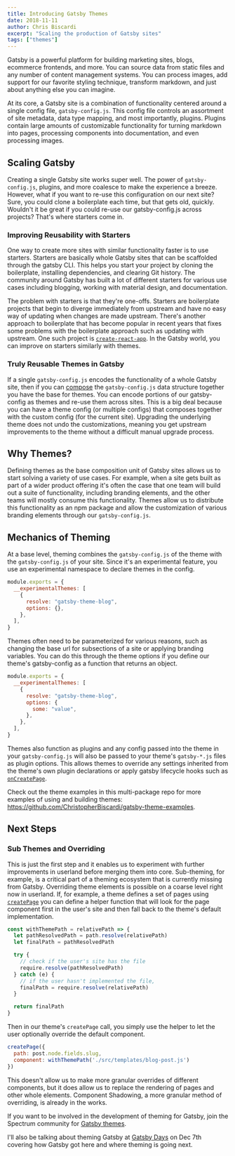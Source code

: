 ```yaml
---
title: Introducing Gatsby Themes
date: 2018-11-11
author: Chris Biscardi
excerpt: "Scaling the production of Gatsby sites"
tags: ["themes"]
---
```


Gatsby is a powerful platform for building marketing sites, blogs,
ecommerce frontends, and more. You can source data from static files
and any number of content management systems. You can process images,
add support for our favorite styling technique, transform markdown,
and just about anything else you can imagine.

At its core, a Gatsby site is a combination of functionality centered
around a single config file, `gatsby-config.js`. This config file
controls an assortment of site metadata, data type mapping, and most
importantly, plugins. Plugins contain large amounts of customizable
functionality for turning markdown into pages, processing components
into documentation, and even processing images.

## Scaling Gatsby

Creating a single Gatsby site works super well. The power of
`gatsby-config.js`, plugins, and more coalesce to make the experience a
breeze. However, what if you want to re-use this configuration on our
next site? Sure, you could clone a boilerplate each time, but that gets
old, quickly. Wouldn't it be great if you could re-use our
gatsby-config.js across projects? That's where starters come in.

### Improving Reusability with Starters

One way to create more sites with similar functionality faster is to
use starters. Starters are basically whole Gatsby sites that can be
scaffolded through the gatsby CLI. This helps you start your project
by cloning the boilerplate, installing dependencies, and clearing Git
history. The community around Gatsby has built a lot of different
starters for various use cases including blogging, working with
material design, and documentation.

The problem with starters is that they're one-offs. Starters are
boilerplate projects that begin to diverge immediately from upstream
and have no easy way of updating when changes are made
upstream. There's another approach to boilerplate that has become
popular in recent years that fixes some problems with the boilerplate
approach such as updating with upstream. One such project is
[`create-react-app`](https://facebook.github.io/create-react-app/). In
the Gatsby world, you can improve on starters similarly with themes.

### Truly Reusable Themes in Gatsby

If a single `gatsby-config.js` encodes the functionality of a whole Gatsby
site, then if you can
[compose](https://medium.com/javascript-scene/master-the-javascript-interview-what-is-function-composition-20dfb109a1a0)
the `gatsby-config.js` data structure together you have the base for
themes. You can encode portions of our gatsby-config as themes and
re-use them across sites. This is a big deal because you can have a
theme config (or multiple configs) that composes together with the
custom config (for the current site). Upgrading the underlying theme
does not undo the customizations, meaning you get upstream
improvements to the theme without a difficult manual upgrade process.

## Why Themes?

Defining themes as the base composition unit of Gatsby sites allows us to start
solving a variety of use cases. For example, when a site gets built as
part of a wider product offering it's often the case that one team
will build out a suite of functionality, including branding elements,
and the other teams will mostly consume this functionality. Themes
allow us to distribute this functionality as an npm package and allow
the customization of various branding elements through our
`gatsby-config.js`.

## Mechanics of Theming

At a base level, theming combines the `gatsby-config.js` of the
theme with the `gatsby-config.js` of your site. Since it's an experimental
feature, you use an experimental namespace to declare themes in
the config.

```js
module.exports = {
  __experimentalThemes: [
    {
      resolve: "gatsby-theme-blog",
      options: {},
    },
  ],
}
```

Themes often need to be parameterized for various reasons, such as
changing the base url for subsections of a site or applying branding
variables. You can do this through the theme options if you define our
theme's gatsby-config as a function that returns an object.

```js
module.exports = {
  __experimentalThemes: [
    {
      resolve: "gatsby-theme-blog",
      options: {
        some: "value",
      },
    },
  ],
}
```

Themes also function as plugins and any config passed into the theme
in your `gatsby-config.js` will also be passed to your theme's `gatsby-*.js`
files as plugin options. This allows themes to override any settings
inherited from the theme's own plugin declarations or apply gatsby
lifecycle hooks such as [`onCreatePage`](/docs/node-apis/#onCreatePage).

Check out the theme examples in this multi-package repo for more
examples of using and building themes: https://github.com/ChristopherBiscardi/gatsby-theme-examples.

## Next Steps

### Sub Themes and Overriding

This is just the first step and it enables us to experiment with
further improvements in userland before merging them into
core. Sub-theming, for example, is a critical part of a theming
ecosystem that is currently missing from Gatsby. Overriding theme
elements is possible on a coarse level right now in userland. If, for
example, a theme defines a set of pages using
[`createPage`](/docs/actions/#createPage) you can define a helper
function that will look for the page component first in the user's
site and then fall back to the theme's default implementation.

```js
const withThemePath = relativePath => {
  let pathResolvedPath = path.resolve(relativePath)
  let finalPath = pathResolvedPath

  try {
    // check if the user's site has the file
    require.resolve(pathResolvedPath)
  } catch (e) {
    // if the user hasn't implemented the file,
    finalPath = require.resolve(relativePath)
  }

  return finalPath
}
```

Then in our theme's `createPage` call, you simply use the helper to let
the user optionally override the default component.

```title:gatsby-node.js
createPage({
  path: post.node.fields.slug,
  component: withThemePath('./src/templates/blog-post.js')
})
```

This doesn't allow us to make more granular overrides of different
components, but it does allow us to replace the rendering of pages and
other whole elements. Component Shadowing, a more granular method of
overriding, is already in the works.

If you want to be involved in the development of theming for Gatsby,
join the Spectrum community for [Gatsby
themes](https://spectrum.chat/gatsby-themes/general?thread=1e02db45-9f2e-4c0a-b42e-a4d4e4d519a8).

I'll also be talking about theming Gatsby at [Gatsby
Days](https://www.eventbrite.com/e/gatsby-days-tickets-51837151315) on
Dec 7th covering how Gatsby got here and where theming is going next.
